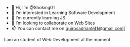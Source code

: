 - 👋 Hi, I’m @Shoking01
- 👀 I’m interested in Learning Software Development
- 🌱 I’m currently learning JS 
- 💞️ I’m looking to collaborate on Web Sites
- 📫 You can contact me on quirosadrian941@gmail.com[

I am an student of Web Development at the moment.

<!---
Shoking01/Shoking01 is a ✨ special ✨ repository because its `README.md` (this file) appears on your GitHub profile.
You can click the Preview link to take a look at your changes.
--->
